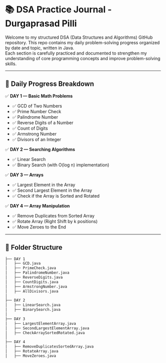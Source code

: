 # 📚 DSA Practice Journal - Durgaprasad Pilli

Welcome to my structured DSA (Data Structures and Algorithms) GitHub repository. This repo contains my daily problem-solving progress organized by date and topic, written in Java.  
Each section is carefully practiced and documented to strengthen my understanding of core programming concepts and improve problem-solving skills.

---

## 📅 Daily Progress Breakdown

✅ **DAY 1 — Basic Math Problems**  
- ✅ GCD of Two Numbers  
- ✅ Prime Number Check  
- ✅ Palindrome Number  
- ✅ Reverse Digits of a Number  
- ✅ Count of Digits  
- ✅ Armstrong Number  
- ✅ Divisors of an Integer  

✅ **DAY 2 — Searching Algorithms**  
- ✅ Linear Search  
- ✅ Binary Search (with O(log n) implementation)  

✅ **DAY 3 — Arrays**  
- ✅ Largest Element in the Array  
- ✅ Second Largest Element in the Array  
- ✅ Check if the Array is Sorted and Rotated  

✅ **DAY 4 — Array Manipulation**  
- ✅ Remove Duplicates from Sorted Array  
- ✅ Rotate Array (Right Shift by k positions)  
- ✅ Move Zeroes to the End  

---

## 📂 Folder Structure

```bash
├── DAY 1
│   ├── GCD.java
│   ├── PrimeCheck.java
│   ├── PalindromeNumber.java
│   ├── ReverseDigits.java
│   ├── CountDigits.java 
│   ├── ArmstrongNumber.java 
│   ├── AllDivisors.java
│
├── DAY 2
│   ├── LinearSearch.java
│   ├── BinarySearch.java
│
├── DAY 3
│   ├── LargestElementArray.java
│   ├── SecondLargestElementArray.java
│   ├── CheckArraySortedRotated.java
│
├── DAY 4
│   ├── RemoveDuplicatesSortedArray.java
│   ├── RotateArray.java
│   ├── MoveZeroes.java
